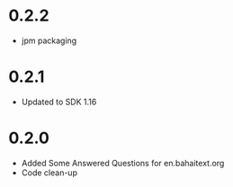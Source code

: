 # 0.2.2
- jpm packaging

# 0.2.1
- Updated to SDK 1.16

# 0.2.0

- Added Some Answered Questions for en.bahaitext.org
- Code clean-up
